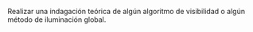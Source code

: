 Realizar una indagación teórica de algún algoritmo de visibilidad o algún método de iluminación global.